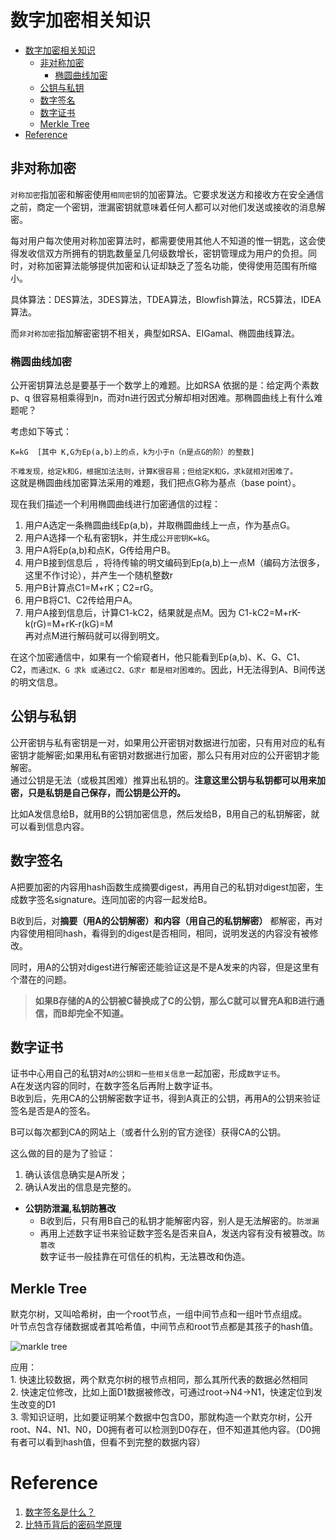 # 数字加密相关知识
- [数字加密相关知识](#%E6%95%B0%E5%AD%97%E5%8A%A0%E5%AF%86%E7%9B%B8%E5%85%B3%E7%9F%A5%E8%AF%86)
    - [非对称加密](#%E9%9D%9E%E5%AF%B9%E7%A7%B0%E5%8A%A0%E5%AF%86)
        - [椭圆曲线加密](#%E6%A4%AD%E5%9C%86%E6%9B%B2%E7%BA%BF%E5%8A%A0%E5%AF%86)
    - [公钥与私钥](#%E5%85%AC%E9%92%A5%E4%B8%8E%E7%A7%81%E9%92%A5)
    - [数字签名](#%E6%95%B0%E5%AD%97%E7%AD%BE%E5%90%8D)
    - [数字证书](#%E6%95%B0%E5%AD%97%E8%AF%81%E4%B9%A6)
    - [Merkle Tree](#merkle-tree)
- [Reference](#reference)


## 非对称加密

`对称加密`指加密和解密使用`相同密钥`的加密算法。它要求发送方和接收方在安全通信之前，商定一个密钥，泄漏密钥就意味着任何人都可以对他们发送或接收的消息解密。

每对用户每次使用对称加密算法时，都需要使用其他人不知道的惟一钥匙，这会使得发收信双方所拥有的钥匙数量呈几何级数增长，密钥管理成为用户的负担。同时，对称加密算法能够提供加密和认证却缺乏了签名功能，使得使用范围有所缩小。

具体算法：DES算法，3DES算法，TDEA算法，Blowfish算法，RC5算法，IDEA算法。

而`非对称加密`指加解密密钥不相关，典型如RSA、EIGamal、椭圆曲线算法。

### 椭圆曲线加密

公开密钥算法总是要基于一个数学上的难题。比如RSA 依据的是：给定两个素数p、q 很容易相乘得到n，而对n进行因式分解却相对困难。那椭圆曲线上有什么难题呢？

考虑如下等式：  

    K=kG  [其中 K,G为Ep(a,b)上的点，k为小于n（n是点G的阶）的整数]  

`不难发现，给定k和G，根据加法法则，计算K很容易；但给定K和G，求k就相对困难了。`  
这就是椭圆曲线加密算法采用的难题，我们把点G称为基点（base point）。  

现在我们描述一个利用椭圆曲线进行加密通信的过程：  

1.  用户A选定一条椭圆曲线Ep(a,b)，并取椭圆曲线上一点，作为基点G。
2.  用户A选择一个私有密钥k，并生成`公开密钥K=kG`。
3.  用户A将Ep(a,b)和点K，G传给用户B。
4.  用户B接到信息后 ，将待传输的明文编码到Ep(a,b)上一点M（编码方法很多，这里不作讨论），并产生一个随机整数r
5.  用户B计算点C1=M+rK；C2=rG。
6.  用户B将C1、C2传给用户A。
7.  用户A接到信息后，计算C1-kC2，结果就是点M。因为
    C1-kC2=M+rK-k(rG)=M+rK-r(kG)=M  
    再对点M进行解码就可以得到明文。

在这个加密通信中，如果有一个偷窥者H，他只能看到Ep(a,b)、K、G、C1、C2，`而通过K、G 求k 或通过C2、G求r 都是相对困难的`。因此，H无法得到A、B间传送的明文信息。

## 公钥与私钥

公开密钥与私有密钥是一对，如果用公开密钥对数据进行加密，只有用对应的私有密钥才能解密;如果用私有密钥对数据进行加密，那么只有用对应的公开密钥才能解密。  
通过公钥是无法（或极其困难）推算出私钥的。**注意这里公钥与私钥都可以用来加密，只是私钥是自己保存，而公钥是公开的。**

比如A发信息给B，就用B的公钥加密信息，然后发给B，B用自己的私钥解密，就可以看到信息内容。

## 数字签名

A把要加密的内容用hash函数生成摘要digest，再用自己的私钥对digest加密，生成数字签名signature。连同加密的内容一起发给B。  

B收到后，对**摘要（用A的公钥解密）**和**内容（用自己的私钥解密）** 都解密，再对内容使用相同hash，看得到的digest是否相同，相同，说明发送的内容没有被修改。  

同时，用A的公钥对digest进行解密还能验证这是不是A发来的内容，但是这里有个潜在的问题。  
>**如果B存储的A的公钥被C替换成了C的公钥，那么C就可以冒充A和B进行通信，而B却完全不知道。**

## 数字证书

证书中心用自己的私钥对`A的公钥和一些相关信息`一起加密，形成`数字证书`。  
A在发送内容的同时，在数字签名后再附上数字证书。  
B收到后，先用CA的公钥解密数字证书，得到A真正的公钥，再用A的公钥来验证签名是否是A的签名。  

B可以每次都到CA的网站上（或者什么别的官方途径）获得CA的公钥。

这么做的目的是为了验证：
1. 确认该信息确实是A所发；
2. 确认A发出的信息是完整的。

*  **公钥防泄漏,私钥防篡改**  
    *  B收到后，只有用B自己的私钥才能解密内容，别人是无法解密的。`防泄漏`  
    *  再用上述数字证书来验证数字签名是否来自A，发送内容有没有被篡改。`防篡改`  
数字证书一般挂靠在可信任的机构，无法篡改和伪造。

## Merkle Tree

默克尔树，又叫哈希树，由一个root节点，一组中间节点和一组叶节点组成。  
叶节点包含存储数据或者其哈希值，中间节点和root节点都是其孩子的hash值。  

![markle tree](https://github.com/yjjnls/Notes/blob/master/block%20chain/Basic/img/markle%20tree.jpg)

应用：  
1\.  快速比较数据，两个默克尔树的根节点相同，那么其所代表的数据必然相同  
2\.  快速定位修改，比如上面D1数据被修改，可通过root->N4->N1，快速定位到发生改变的D1  
3\.  零知识证明，比如要证明某个数据中包含D0，那就构造一个默克尔树，公开root、N4、N1、N0，D0拥有者可以检测到D0存在，但不知道其他内容。（D0拥有者可以看到hash值，但看不到完整的数据内容）


# Reference
1. [数字签名是什么？](http://www.ruanyifeng.com/blog/2011/08/what_is_a_digital_signature.html)
2. [比特币背后的密码学原理](https://www.jianshu.com/p/225ff9439132)

